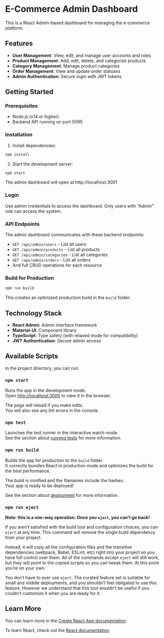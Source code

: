 # E-Commerce Admin Dashboard

This is a React Admin-based dashboard for managing the e-commerce platform.

## Features

- **User Management**: View, edit, and manage user accounts and roles
- **Product Management**: Add, edit, delete, and categorize products
- **Category Management**: Manage product categories
- **Order Management**: View and update order statuses
- **Admin Authentication**: Secure login with JWT tokens

## Getting Started

### Prerequisites

- Node.js (v14 or higher)
- Backend API running on port 5095

### Installation

1. Install dependencies:
```bash
npm install
```

2. Start the development server:
```bash
npm start
```

The admin dashboard will open at http://localhost:3001

### Login

Use admin credentials to access the dashboard. Only users with "Admin" role can access the system.

### API Endpoints

The admin dashboard communicates with these backend endpoints:

- `GET /api/admin/users` - List all users
- `GET /api/admin/products` - List all products  
- `GET /api/admin/categories` - List all categories
- `GET /api/admin/orders` - List all orders
- And full CRUD operations for each resource

### Build for Production

```bash
npm run build
```

This creates an optimized production build in the `build` folder.

## Technology Stack

- **React Admin**: Admin interface framework
- **Material-UI**: Component library
- **TypeScript**: Type safety (with relaxed mode for compatibility)
- **JWT Authentication**: Secure admin access

## Available Scripts

In the project directory, you can run:

### `npm start`

Runs the app in the development mode.\
Open [http://localhost:3000](http://localhost:3000) to view it in the browser.

The page will reload if you make edits.\
You will also see any lint errors in the console.

### `npm test`

Launches the test runner in the interactive watch mode.\
See the section about [running tests](https://facebook.github.io/create-react-app/docs/running-tests) for more information.

### `npm run build`

Builds the app for production to the `build` folder.\
It correctly bundles React in production mode and optimizes the build for the best performance.

The build is minified and the filenames include the hashes.\
Your app is ready to be deployed!

See the section about [deployment](https://facebook.github.io/create-react-app/docs/deployment) for more information.

### `npm run eject`

**Note: this is a one-way operation. Once you `eject`, you can’t go back!**

If you aren’t satisfied with the build tool and configuration choices, you can `eject` at any time. This command will remove the single build dependency from your project.

Instead, it will copy all the configuration files and the transitive dependencies (webpack, Babel, ESLint, etc) right into your project so you have full control over them. All of the commands except `eject` will still work, but they will point to the copied scripts so you can tweak them. At this point you’re on your own.

You don’t have to ever use `eject`. The curated feature set is suitable for small and middle deployments, and you shouldn’t feel obligated to use this feature. However we understand that this tool wouldn’t be useful if you couldn’t customize it when you are ready for it.

## Learn More

You can learn more in the [Create React App documentation](https://facebook.github.io/create-react-app/docs/getting-started).

To learn React, check out the [React documentation](https://reactjs.org/).
